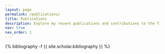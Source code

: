 ```yaml
---
layout: page
permalink: /publications/
title: Publications
description: Explore my recent publications and contributions to the field!
nav: true
nav_order: 1
---
```


<!-- _pages/publications.md -->
<div class="publications">

{% bibliography -f {{ site.scholar.bibliography }} %}

</div>
